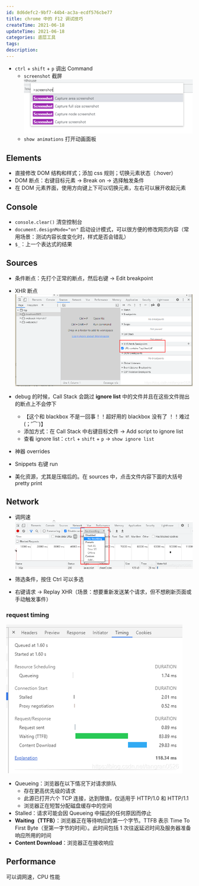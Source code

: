 ```yaml
---
id: 8d6defc2-9bf7-44b4-ac3a-ecdf576cbe77
title: chrome 中的 F12 调试技巧
createTime: 2021-06-18
updateTime: 2021-06-18
categories: 底层工具
tags:
description:
---
```


- `ctrl` + `shift` + `p` 调出 Command
  - `screenshot` 截屏
    ![在这里插入图片描述](../post-assets/80ac0a61-7dc7-43f9-9703-4d3b92e035b3.png)
  - `show animations` 打开动画面板

## Elements

- 直接修改 DOM 结构和样式；添加 css 规则；切换元素状态（:hover）
- DOM 断点：右键目标元素 -> Break on -> 选择触发条件
- 在 DOM 元素界面，使用方向键上下可以切换元素，左右可以展开收起元素

## Console

- `console.clear()` 清空控制台
- `document.designMode="on"` 启动设计模式，可以很方便的修改网页内容（常用场景：测试内容长度变化时，样式是否会错乱）
- `$_`：上一个表达式的结果

## Sources

- 条件断点：先打个正常的断点，然后右键 -> Edit breakpoint
- XHR 断点
  ![在这里插入图片描述](../post-assets/a18d7ff0-26c7-4039-a163-6c4bbff1eb6d.png)
- debug 的时候，Call Stack 会跳过 **ignore list** 中的文件并且在这些文件抛出的断点上不会停下

  - 【这个和 blackbox 不是一回事！！超好用的 blackbox 没有了 ！！难过(；′⌒`)】
  - 添加方式：在 Call Stack 中右键目标文件 -> Add script to ignore list
  - 查看 ignore list：`ctrl` + `shift` + `p` -> `show ignore list`

- 神器 overrides
- Snippets 右键 run
- 美化资源，尤其是压缩后的。在 sources 中，点击文件内容下面的大括号 pretty print

## Network

- 调网速
  ![在这里插入图片描述](../post-assets/d5015461-1255-472b-a327-be273571292b.png)

- 筛选条件，按住 Ctrl 可以多选
- 右键请求 -> Replay XHR（场景：想要重新发送某个请求，但不想刷新页面或手动触发事件）

### request timing

![在这里插入图片描述](../post-assets/f4feba48-007d-401f-bc2f-67316edf1577.png)

- Queueing：浏览器在以下情况下对请求排队
  - 存在更高优先级的请求
  - 此源已打开六个 TCP 连接，达到限值，仅适用于 HTTP/1.0 和 HTTP/1.1
  - 浏览器正在短暂分配磁盘缓存中的空间
- Stalled：请求可能会因 Queueing 中描述的任何原因而停止
- **Waiting（TTFB）**：浏览器正在等待响应的第一个字节。TTFB 表示 Time To First Byte（至第一字节的时间）。此时间包括 1 次往返延迟时间及服务器准备响应所用的时间
- **Content Download**：浏览器正在接收响应

## Performance

可以调网速，CPU 性能
